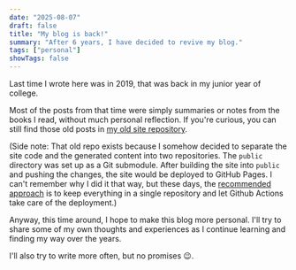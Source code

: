 ```yaml
---
date: "2025-08-07"
draft: false
title: "My blog is back!"
summary: "After 6 years, I have decided to revive my blog."
tags: ["personal"]
showTags: false
---
```


Last time I wrote here was in 2019, that was back in my junior year of college.

Most of the posts from that time were simply summaries or notes from the books I read, without much personal reflection.
If you're curious, you can still find those old posts in [my old site repository](https://github.com/jerry871002/my-hugo-website/tree/master/content/posts).

(Side note: That old repo exists because I somehow decided to separate the site code and the generated content into two repositories.
The `public` directory was set up as a Git submodule.
After building the site into `public` and pushing the changes, the site would be deployed to GitHub Pages.
I can't remember why I did it that way, but these days, the [recommended approach](https://gohugo.io/host-and-deploy/host-on-github-pages/) is to keep everything in a single repository and let Github Actions take care of the deployment.)

Anyway, this time around, I hope to make this blog more personal.
I'll try to share some of my own thoughts and experiences as I continue learning and finding my way over the years.

I'll also try to write more often, but no promises 😉.
